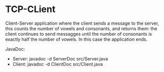 # TCP-CLient

Client-Server application where the client sends a message to the server, this counts the number of vowels and consonants, and returns them: the client continues to send messagges until the number of consonants is exactly half the number of vowels. In this case the application ends.

JavaDoc:
 - Server: javadoc -d ServerDoc src/Server.java
 - Client: javadoc -d ClientDoc src/Client.java
